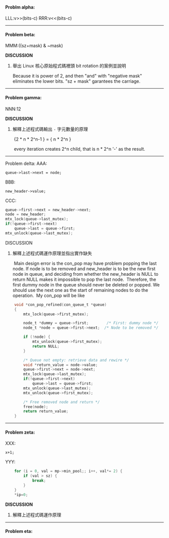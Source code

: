 #### Problm alpha:

LLL:v>>(bits-c)
RRR:v<<(bits-c)

------

#### Problem beta:

MMM:((sz+mask)  & ~mask)



**DISCUSSION**

1. 舉出 Linux 核心原始程式碼裡頭 bit rotation 的案例並說明

   Because it is power of 2, and then "and" with "negative mask" eliminates the lower bits. "sz + mask" garantees the carriage.



------

#### Problem gamma:

NNN:12

**DISCUSSION**

1. 解釋上述程式碼輸出 `-` 字元數量的原理

   ​	{2 * n * 2^n-1 } = { n * 2^n }

   ​	every iteration creates 2^n child, that is n * 2^n '-' as the result.

------

Problem delta:
AAA:

	queue->last->next = node;
BBB:

	new_header->value;
CCC:

```c
queue->first->next = new_header->next;
node = new_header;
mtx_lock(queue->last_mutex);
if(!queue->first->next)
	queue->last = queue->first;
mtx_unlock(queue->last_mutex);
```

DISCUSSION

1. 解釋上述程式碼運作原理並指出實作缺失

   ​	Main design error is the con_pop may have problem popping the last node. If node is to be removed and new_header is to be the new first node in queue, and deciding from whether the new_header is NULL to return NULL makes it impossible to pop the last node.
   ​	Therefore, the first dummy node in the queue should never be deleted or popped. We should use the next one as the start of remaining nodes to do the operation.
   ​	My con_pop will be like

```c
	void *con_pop_refined(con_queue_t *queue)
	{
		mtx_lock(queue->first_mutex);

		node_t *dummy = queue->first;        /* First: dummy node */
		node_t *node = queue->first->next;  /* Node to be removed */

		if (!node) {
			mtx_unlock(queue->first_mutex);
			return NULL;
		}

		/* Queue not empty: retrieve data and rewire */
		void *return_value = node->value;
		queue->first->next = node->next;
		mtx_lock(queue->last_mutex);
		if(!queue->first->next)
			queue->last = queue->first;
		mtx_unlock(queue->last_mutex);
		mtx_unlock(queue->first_mutex);

		/* Free removed node and return */
		free(node);
		return return_value;
	}
```

------

#### Problem zeta:

XXX:

```
x+1;
```

YYY:

```c
	for (i = 0, val = mp->min_pool;; i++, val*= 2) {
        if (val > sz) {
            break;
        }
    }
	*ip=0;


```

**DISCUSSION**

1. 解釋上述程式碼運作原理

------



#### Problem eta:







